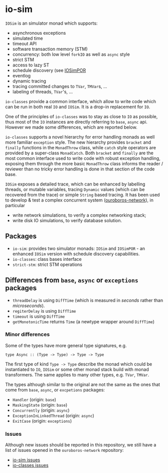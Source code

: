 # io-sim

`IOSim` is an simulator monad which supports:

* asynchronous exceptions
* simulated time
* timeout API
* software transaction memory (STM)
* concurrency: both low level `forkIO` as well as `async` style
* strict STM
* access to lazy ST
* schedule discovery (see [IOSimPOR](./how-to-use-IOSimPOR.md)
* eventlog
* dynamic tracing
* tracing committed changes to `TVar`, `TMVar`s, ...
* labeling of threads, `TVar`'s, ...

`io-classes` provide a common interface, which allow to write code which can be
run in both real `IO` and `IOSim`.  It is a drop-in replacement for `IO`.

One of the principles of `io-classes` was to stay as close to `IO` as possible,
thus most of the `IO` instances are directly referring to `base`, `async` api.
However we made some differences, which are reported below.

`io-classes` supports a novel hierarchy for error handling monads as well more
familiar `exception` style.   The new hierarchy provides `bracket` and
`finally` functions in the `MonadThrow` class, while `catch` style operators
are provided by a super-class `MonadCatch`.  Both `bracket` and `finally` are
the most common interface used to write code with robust exception handling,
exposing them through the more basic `MonadThrow` class informs the reader
/ reviewer than no tricky error handling is done in that section of the code
base.

`IOSim` exposes a detailed trace, which can be enhanced by labelling threads,
or mutable variables, tracing `Dynamic` values (which can be recovered from the
trace) or simple `String` based tracing.  It has been used to develop & test
a complex concurrent system ([ouroboros-network][ouroboros-network]), in
particular

* write network simulations, to verify a complex networking stack;
* write disk IO simulations, to verify database solution.

## Packages

* `io-sim`: provides two simulator monads: `IOSim` and `IOSimPOR` - an enhanced
  `IOSim` version with schedule discovery capabilities.
* `io-classes`: class bases interface
* `strict-stm`: strict STM operations

[ouroboros-network]: https://github.com/input-output-hk/ouroboros-network


## Differences from `base`, `async` or `exceptions` packages

* `threadDelay` is using `DiffTime` (which is measured in _seconds_ rather than _microseconds_).
* `regiterDelay` is using `DiffTime`
* `timeout` is using `DiffTime`
* `getMonotonicTime` returns `Time` (a newtype wrapper around `DiffTime`)

### Minor differences

Some of the types have more general type signatures, e.g.

```
type Async :: (Type -> Type) -> Type -> Type
```

The first type of kind `Type -> Type` describe the monad which could be
instantiated to `IO`, `IOSim` or some other monad stack build with monad
transformers.  The same applies to many other types, e.g. `TVar`, `TMVar`.

 The types although similar to the original
are not the same as the ones that come from `base`, `async`, or
`excpetions` packages:

* `Handler` (origin: `base`)
* `MaskingState` (origin: `base`)
* `Concurrently` (origin: `async`)
* `ExceptionInLinkedThread` (origin: `async`)
* `ExitCase` (origin: `exceptions`)


### Issues

Although new issues should be reported in this repository, we still have a list
of issues opened in the `ouroboros-network` repository:

* [io-sim issues][io-sim-issues]
* [io-classes issues][io-sim-issues]

[ouroboros-network]: https://github.com/input-output-hk/ouroboros-network
[io-sim-issues]: https://github.com/input-output-hk/ouroboros-network/issues?q=is%3Aopen+is%3Aissue+label%3Aio-sim
[io-classes-issues]: https://github.com/input-output-hk/ouroboros-network/issues?q=is%3Aopen+is%3Aissue+label%3Aio-classes
